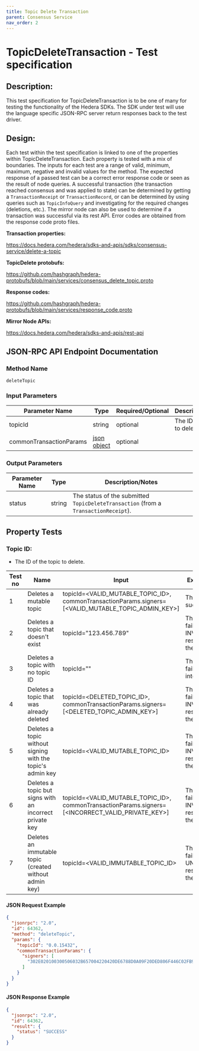 ```yaml
---
title: Topic Delete Transaction
parent: Consensus Service
nav_order: 2
---
```


# TopicDeleteTransaction - Test specification

## Description:

This test specification for TopicDeleteTransaction is to be one of many for testing the functionality of the Hedera SDKs. The SDK under test will use the language specific JSON-RPC server return responses back to the test driver.

## Design:

Each test within the test specification is linked to one of the properties within TopicDeleteTransaction. Each property is tested with a mix of boundaries. The inputs for each test are a range of valid, minimum, maximum, negative and invalid values for the method. The expected response of a passed test can be a correct error response code or seen as the result of node queries. A successful transaction (the transaction reached consensus and was applied to state) can be determined by getting a `TransactionReceipt` or `TransactionRecord`, or can be determined by using queries such as `TopicInfoQuery` and investigating for the required changes (deletions, etc.). The mirror node can also be used to determine if a transaction was successful via its rest API. Error codes are obtained from the response code proto files.

**Transaction properties:**

https://docs.hedera.com/hedera/sdks-and-apis/sdks/consensus-service/delete-a-topic

**TopicDelete protobufs:**

https://github.com/hashgraph/hedera-protobufs/blob/main/services/consensus_delete_topic.proto

**Response codes:**

https://github.com/hashgraph/hedera-protobufs/blob/main/services/response_code.proto

**Mirror Node APIs:**

https://docs.hedera.com/hedera/sdks-and-apis/rest-api

## JSON-RPC API Endpoint Documentation

### Method Name

`deleteTopic`

### Input Parameters

| Parameter Name          | Type                                                    | Required/Optional | Description/Notes              |
|-------------------------|---------------------------------------------------------|-------------------|--------------------------------|
| topicId                 | string                                                  | optional          | The ID of the topic to delete. |
| commonTransactionParams | [json object](../common/CommonTransactionParameters.md) | optional          |                                |

### Output Parameters

| Parameter Name | Type   | Description/Notes                                                                   |
|----------------|--------|-------------------------------------------------------------------------------------|
| status         | string | The status of the submitted `TopicDeleteTransaction` (from a `TransactionReceipt`). |

## Property Tests

### **Topic ID:**

- The ID of the topic to delete.

| Test no | Name                                                       | Input                                                                                               | Expected response                                                                  | Implemented (Y/N) |
|---------|------------------------------------------------------------|-----------------------------------------------------------------------------------------------------|------------------------------------------------------------------------------------|-------------------|
| 1       | Deletes a mutable topic                                    | topicId=<VALID_MUTABLE_TOPIC_ID>, commonTransactionParams.signers=[<VALID_MUTABLE_TOPIC_ADMIN_KEY>] | The topic deletion succeeds.                                                       | Y                 |
| 2       | Deletes a topic that doesn't exist                         | topicId="123.456.789"                                                                               | The topic deletion fails with an INVALID_TOPIC_ID response code from the network.  | Y                 |
| 3       | Deletes a topic with no topic ID                           | topicId=""                                                                                          | The topic deletion fails with an SDK internal error.                               | Y                 |
| 4       | Deletes a topic that was already deleted                   | topicId=<DELETED_TOPIC_ID>, commonTransactionParams.signers=[<DELETED_TOPIC_ADMIN_KEY>]             | The topic deletion fails with an INVALID_TOPIC_ID response code from the network.  | Y                 |
| 5       | Deletes a topic without signing with the topic's admin key | topicId=<VALID_MUTABLE_TOPIC_ID>                                                                    | The topic deletion fails with an INVALID_SIGNATURE response code from the network. | Y                 |
| 6       | Deletes a topic but signs with an incorrect private key    | topicId=<VALID_MUTABLE_TOPIC_ID>, commonTransactionParams.signers=[<INCORRECT_VALID_PRIVATE_KEY>]   | The topic deletion fails with an INVALID_SIGNATURE response code from the network. | Y                 |
| 7       | Deletes an immutable topic (created without admin key)     | topicId=<VALID_IMMUTABLE_TOPIC_ID>                                                                  | The topic deletion fails with an UNAUTHORIZED response code from the network.      | Y                 |

#### JSON Request Example

```json
{
  "jsonrpc": "2.0",
  "id": 64362,
  "method": "deleteTopic",
  "params": {
    "topicId": "0.0.15432",
    "commonTransactionParams": {
      "signers": [
        "302E020100300506032B657004220420DE6788D0A09F20DED806F446C02FB929D8CD8D17022374AFB3739A1D50BA72C8"
      ]
    }
  }
}
```

#### JSON Response Example

```json
{
  "jsonrpc": "2.0",
  "id": 64362,
  "result": {
    "status": "SUCCESS"
  }
}
```
